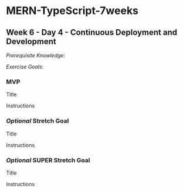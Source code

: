 # MERN-TypeScript-7weeks

## Week 6 - Day 4 - Continuous Deployment and Development

*Prerequisite Knowledge:*

*Exercise Goals:*

### MVP
Title

Instructions

### *Optional* Stretch Goal
Title

Instructions

### *Optional* SUPER Stretch Goal
Title

Instructions